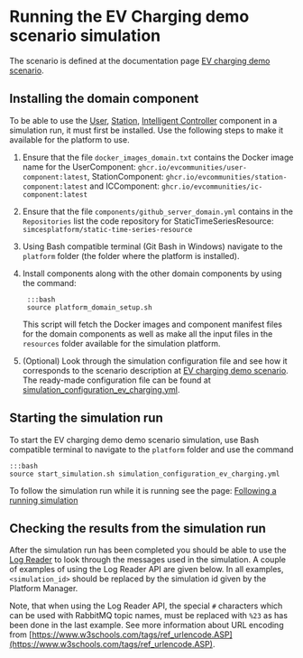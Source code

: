 # Running the EV Charging demo scenario simulation

The scenario is defined at the documentation page [EV charging demo scenario](energy_scenario-ev-charging-demo.md).

## Installing the domain component

To be able to use the [User](energy_user-component.md), [Station](energy_station-component.md), [Intelligent Controller](energy_ic-component.md) component in a simulation run, it must first be installed. Use the following steps to make it available for the platform to use.

1. Ensure that the file `docker_images_domain.txt` contains the Docker image name for the UserComponent: `ghcr.io/evcommunities/user-component:latest`, StationComponent: `ghcr.io/evcommunities/station-component:latest` and ICComponent: `ghcr.io/evcommunities/ic-component:latest`

2. Ensure that the file `components/github_server_domain.yml` contains in the `Repositories` list the code repository for StaticTimeSeriesResource: `simcesplatform/static-time-series-resource`

3. Using Bash compatible terminal (Git Bash in Windows) navigate to the `platform` folder (the folder where the platform is installed).

4. Install components along with the other domain components by using the command:

        :::bash
        source platform_domain_setup.sh

    This script will fetch the Docker images and component manifest files for the domain components as well as make all the input files in the `resources` folder available for the simulation platform.

5. (Optional) Look through the simulation configuration file and see how it corresponds to the scenario description at [EV charging demo scenario](energy_scenario-ev-charging-demo.md). The ready-made configuration file can be found at [simulation_configuration_ev_charging.yml](https://github.com/simcesplatform/Platform-Manager/blob/master/simulation_configuration_ev_charging.yml).

## Starting the simulation run

To start the EV charging demo demo scenario simulation, use Bash compatible terminal to navigate to the `platform` folder and use the command

    :::bash
    source start_simulation.sh simulation_configuration_ev_charging.yml

To follow the simulation run while it is running see the page: [Following a running simulation](core_follow-run.md)

## Checking the results from the simulation run

After the simulation run has been completed you should be able to use the [Log Reader](core_log-api.md) to look through the messages used in the simulation. A couple of examples of using the Log Reader API are given below. In all examples, `<simulation_id>` should be replaced by the simulation id given by the Platform Manager.

Note, that when using the Log Reader API, the special `#` characters which can be used with RabbitMQ topic names, must be replaced with `%23` as has been done in the last example. See more information about URL encoding from [https://www.w3schools.com/tags/ref_urlencode.ASP](https://www.w3schools.com/tags/ref_urlencode.ASP).
